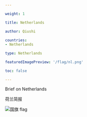 ```yaml
---

weight: 1

title: Netherlands

author: Qiushi 

countries: 
- Netherlands

type: Netherlands

featuredImagePreview: '/flag/nl.png'

toc: false 

---
```


Brief on Netherlands

荷兰简报 

<!--more-->

![国旗 flag](/flag/nl.png)